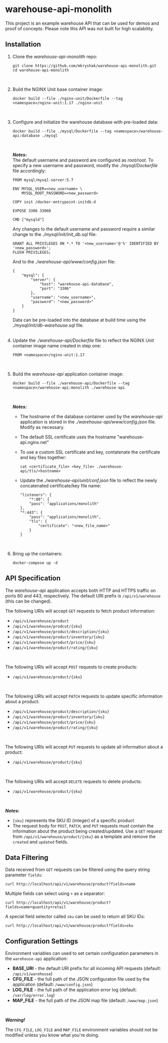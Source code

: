 # warehouse-api-monolith
This project is an example warehouse API that can be used for demos and proof of concepts. Please note this API was not built for high scalability.

## Installation ##
1. Clone the *warehouse-api-monolith* repo:
   
   ```
   git clone https://github.com/mkryshak/warehouse-api-monolith.git
   cd warehouse-api-monolith
   ```
   <br>
2. Build the NGINX Unit base container image:
   
   ```
   docker build --file ./nginx-unit/Dockerfile --tag <namespace>/nginx-unit:1.17 ./nginx-unit
   ```
   <br>
3. Configure and initialize the warehouse database with pre-loaded data:
   
   ```
   docker build --file ./mysql/Dockerfile --tag <namespace>/warehouse-api:database ./mysql
   ```
   <br>
   
   ***Notes:***   
   The default username and password are configured as *root/root*. To specify a new username and password, modify the *./mysql/Dockerfile* file accordingly:
   
   ```
   FROM mysql/mysql-server:5.7
   
   ENV MYSQL_USER=<new_username> \
       MYSQL_ROOT_PASSWORD=<new_password>
   
   COPY init /docker-entrypoint-initdb.d
   
   EXPOSE 3306 33060
   
   CMD ["mysqld"]
   ```
   
   Any changes to the default username and password require a similar change to the *./mysql/init/init_db.sql* file:
   
   ```
   GRANT ALL PRIVILEGES ON *.* TO '<new_username>'@'%' IDENTIFIED BY '<new_password>';
   FLUSH PRIVILEGES;
   ```
   
   And to the *./warehouse-api/www/config.json* file:
   
   ```
   {
       "mysql": {
           "server": {
               "host": "warehouse-api-database",
               "port": "3306"
           },
           "username": "<new_username>",
           "password": "<new_password>"
       }
   }
   ```
   
   Data can be pre-loaded into the database at build time using the *./mysql/init/db-warehouse.sql* file.   
   <br>
4. Update the *./warehouse-api/Dockerfile* file to reflect the NGINX Unit container image name created in step one:
   
   ```
   FROM <namespace>/nginx-unit:1.17
   ```
   <br>
5. Build the *warehouse-api* application container image:
   
   ```
   docker build --file ./warehouse-api/Dockerfile --tag <namespace>/warehouse-api:monolith ./warehouse-api
   ```
   <br>
   
   ***Notes:***
   - The hostname of the database container used by the *warehouse-api* application is stored in the *./warehouse-api/www/config.json* file. Modify as necessary.
   - The default SSL certificate uses the hostname "warehouse-api.nginx.net"
   - To use a custom SSL certificate and key, contatenate the certificate and key files together:
     
     ```cat <certificate_file> <key_file> ./warehouse-api/tls/<hostname>```
       
   - Update the *./warehouse-api/unit/conf.json* file to reflect the newly concatenated certificate/key file name:
     
     ```
     "listeners": {
         "*:80": {
         "pass": "applications/monolith"
     },
     "*:443": {
         "pass": "applications/monolith",
         "tls": {
             "certificate": "<new_file_name>"
         }
     }
     ```
     <br>  
6. Bring up the containers:
   
   ```
   docker-compose up -d
   ```


## API Specification ##
The *warehouse-api* application accepts both HTTP and HTTPS traffic on ports 80 and 443, respectively.  The default URI prefix is `/api/v1/warehouse` (this can be changed).

The following URIs will accept `GET` requests to fetch product information:
- `/api/v1/warehouse/product`
- `/api/v1/warehouse/prodcut/{sku}`
- `/api/v1/warehouse/product/description/{sku}`
- `/api/v1/warehouse/product/inventory/{sku}`
- `/api/v1/warehouse/product/price/{sku}`
- `/api/v1/warehouse/product/rating/{sku}`
<br>

The following URIs will accept `POST` requests to create products:
- `/api/v1/warehouse/product/{sku}`
<br>

The following URIs will accept `PATCH` requests to update specific information about a product:
- `/api/v1/warehouse/product/description/{sku}`
- `/api/v1/warehouse/product/inventory/{sku}`
- `/api/v1/warehouse/product/price/{sku}`
- `/api/v1/warehouse/product/rating/{sku}`
<br>

The following URIs will accept `PUT` requests to update all information about a product:
- `/api/v1/warehouse/product/{sku}`
<br>

The following URIs will accept `DELETE` requests to delete products:
- `/api/v1/warehouse/product/{sku}`
<br>

***Notes:***
- `{sku}` represents the SKU ID (integer) of a specific product
- The request body for `POST`, `PATCH`, and `PUT` requests must contain the information about the product being created/updated. Use a `GET` request from `/api/v1/warehouse/product/{sku}` as a template and remove the `created` and `updated` fields.


## Data Filtering ##
Data received from `GET` requests can be filtered using the query string parameter `fields`:

```curl http://localhost/api/v1/warehouse/product?fields=name```

Multiple fields can select using `+` as a separator:

```curl http://localhost/api/v1/warehouse/product?fields=name+quantity+retail```

A special field selector called `sku` can be used to return all SKU IDs:

```curl http://localhost/api/v1/warehouse/product?fields=sku```

## Configuration Settings ##
Environment variables can used to set certain configuration parameters in the `warehouse-api` application:
- **BASE_URI** - the default URI prefix for all incoming API requests (default: `/api/v1/warehouse`)
- **CFG_FILE** - the full path of the JSON configuraton file used by the application (default: `/www/config.json`)
- **LOG_FILE** - the full path of the application error log (default: `/var/log/error.log`)
- **MAP_FILE** - the full path of the JSON map file (default: `/www/map.json`)
<br>

***Warning!***

The `CFG_FILE`, `LOG_FILE` and `MAP_FILE` environment variables should not be modified unless you know what you're doing.
